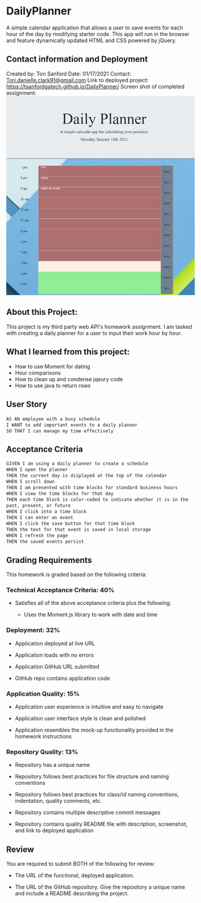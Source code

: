 # DailyPlanner
A simple calendar application that allows a user to save events for each hour of the day by modifying starter code. This app will run in the browser and feature dynamically updated HTML and CSS powered by jQuery.


## Contact information and Deployment
Created by: Tori Sanford
Date: 01/17/2021
Contact: Tori.danielle.clark91@gmail.com
Link to deployed project:  https://tsanfordgatech.github.io/DailyPlanner/
Screen shot of completed assignment: ![Final Screen shot](./assets/planner.png) 

## About this Project: 
This project is my third party web API's homework assignment. I am tasked with creating a daily planner for a user to input their work hour by hour. 

## What I learned from this project: 
- How to use Moment for dating
- Hour comparisons
- How to clean up and condense jqeury code 
- How to use java to return rows


## User Story

```
AS AN employee with a busy schedule
I WANT to add important events to a daily planner
SO THAT I can manage my time effectively
```


## Acceptance Criteria

```
GIVEN I am using a daily planner to create a schedule
WHEN I open the planner
THEN the current day is displayed at the top of the calendar
WHEN I scroll down
THEN I am presented with time blocks for standard business hours
WHEN I view the time blocks for that day
THEN each time block is color-coded to indicate whether it is in the past, present, or future
WHEN I click into a time block
THEN I can enter an event
WHEN I click the save button for that time block
THEN the text for that event is saved in local storage
WHEN I refresh the page
THEN the saved events persist
```
## Grading Requirements

This homework is graded based on the following criteria: 

### Technical Acceptance Criteria: 40%

* Satisfies all of the above acceptance criteria plus the following:

  * Uses the Moment.js library to work with date and time

### Deployment: 32%

* Application deployed at live URL

* Application loads with no errors

* Application GitHub URL submitted

* GitHub repo contains application code

### Application Quality: 15%

* Application user experience is intuitive and easy to navigate

* Application user interface style is clean and polished

* Application resembles the mock-up functionality provided in the homework instructions

### Repository Quality: 13%

* Repository has a unique name

* Repository follows best practices for file structure and naming conventions

* Repository follows best practices for class/id naming conventions, indentation, quality comments, etc.

* Repository contains multiple descriptive commit messages

* Repository contains quality README file with description, screenshot, and link to deployed application


## Review

You are required to submit BOTH of the following for review:

* The URL of the functional, deployed application.

* The URL of the GitHub repository. Give the repository a unique name and include a README describing the project.

